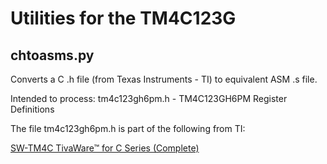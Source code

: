 # Utilities for the TM4C123G
## chtoasms.py
Converts a C .h file (from Texas Instruments - TI) to equivalent ASM .s file.

Intended to process: tm4c123gh6pm.h - TM4C123GH6PM Register Definitions

The file tm4c123gh6pm.h is part of the following from TI:
 
[SW-TM4C TivaWare™ for C Series (Complete)](https://www.ti.com/tool/SW-TM4C)
